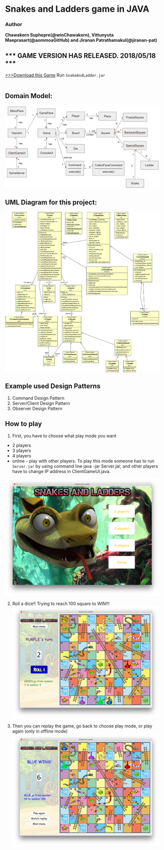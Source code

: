 # Snakes and Ladders game in JAVA
### Author
**Chawakorn Suphepre(@winChawakorn), Vittunyuta Maeprasart(@aommoaGitHub) and Jiranan Patrathamakul(@jiranan-pat)**

## *** GAME VERSION HAS RELEASED.  2018/05/18 ***
<a href="https://github.com/winChawakorn/SnakeAndLadder/blob/master/SnakeAndLadder.jar?raw=true"> >>>Download this Game</a> Run `SnakeAndLadder.jar`</br></br>

## Domain Model:
![Domain Model](https://github.com/winChawakorn/SnakeAndLadder/blob/master/src/img/DomainModel-SnakeLadder.png)

## UML Diagram for this project:
![UML Diagram](https://github.com/winChawakorn/SnakeAndLadder/blob/master/src/img/umlDiagram.jpg)

## Example used Design Patterns
1. Command Design Pattern
2. Server/Client Design Pattern
3. Observer Design Pattern

## How to play

1. First, you have to choose what play mode you want
- 2 players
- 3 players
- 4 players
- online - play with other players. To play this mode someone has to run `Server.jar` by using command line java -jar Server.jar, and other players have to change IP address in ClientGameUI.java.<br>

![Menu Pane](https://github.com/winChawakorn/SnakeAndLadder/blob/master/src/img/ManuPane.png)

2. Roll a dice!! Trying to reach 100 square to WIN!!!<br>
![Game Pane](https://github.com/winChawakorn/SnakeAndLadder/blob/master/src/img/GamePane.png)

3. Then you can replay the game, go back to choose play mode, or play again (only in offline mode)
![Win Pane](https://github.com/winChawakorn/SnakeAndLadder/blob/master/src/img/WinPane.png)
